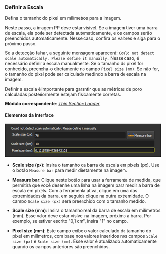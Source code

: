 ### Definir a Escala

Defina o tamanho do pixel em milímetros para a imagem.

Neste passo, a imagem PP deve estar visível. Se a imagem tiver uma barra de escala, ela pode ser detectada automaticamente, e os campos serão preenchidos automaticamente. Nesse caso, confira os valores e siga para o próximo passo.

Se a detecção falhar, a seguinte mensagem aparecerá: `Could not detect scale automatically. Please define it manually.` Nesse caso, é necessário definir a escala manualmente. Se o tamanho do pixel for conhecido, preencha-o diretamente no campo `Pixel size (mm)`. Se não for, o tamanho do pixel pode ser calculado medindo a barra de escala na imagem.

Definir a escala é importante para garantir que as métricas de poro calculadas posteriormente estejam fisicamente corretas.

**Módulo correspondente**: *[Thin Section Loader](./ThinSectionLoader.md)*

#### Elementos da Interface

![Definir a Escala](../assets/images/PNMFlowScale.png)

- **Scale size (px)**: Insira o tamanho da barra de escala em pixels (px). Use o botão `Measure bar` para medir diretamente na imagem.

- **Measure bar**: Clique neste botão para usar a ferramenta de medida, que permitirá que você desenhe uma linha na imagem para medir a barra de escala em pixels. Com a ferramenta ativa, clique em uma das extremidades da barra, em seguida clique na outra extremidade. O campo `Scale size (px)` será preenchido com o tamanho medido.

- **Scale size (mm)**: Insira o tamanho real da barra de escala em milímetros (mm). Esse valor deve estar visível na imagem, próximo a barra. Por exemplo, se estiver escrito "0,1 cm", insira "1" no campo.

- **Pixel size (mm)**: Este campo exibe o valor calculado do tamanho do pixel em milímetros, com base nos valores inseridos nos campos `Scale size (px)` e `Scale size (mm)`. Esse valor é atualizado automaticamente quando os campos anteriores são preenchidos.
